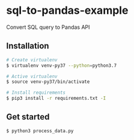 # sql-to-pandas-example

Convert SQL query to Pandas API

## Installation

```bash
# Create virtualenv
$ virtualenv venv-py37 --python=python3.7

# Active virtualenv
$ source venv-py37/bin/activate

# Install requirements
$ pip3 install -r requirements.txt -I
```

## Get started

```bash
$ python3 process_data.py
```
